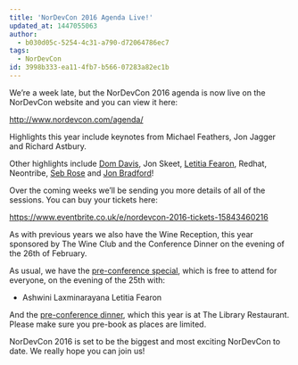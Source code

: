 ```yaml
---
title: 'NorDevCon 2016 Agenda Live!'
updated_at: 1447055063
author:
  - b030d05c-5254-4c31-a790-d72064786ec7
tags:
  - NorDevCon
id: 3998b333-ea11-4fb7-b566-07283a82ec1b
---
```

We’re a week late, but the NorDevCon 2016 agenda is now live on the NorDevCon website and you can view it here:

<http://www.nordevcon.com/agenda/>

Highlights this year include keynotes from Michael Feathers, Jon Jagger and Richard Astbury.

Other highlights include [Dom Davis](http://www.nordevcon.com/sessions/#domdavis), Jon Skeet, [Letitia Fearon](http://www.nordevcon.com/sessions/#letitiafearon), Redhat, Neontribe, [Seb Rose](http://www.nordevcon.com/sessions/#sebrose) and [Jon Bradford](http://www.nordevcon.com/sessions/#jonbradford)!

Over the coming weeks we’ll be sending you more details of all of the sessions. You can buy your tickets here:

<https://www.eventbrite.co.uk/e/nordevcon-2016-tickets-15843460216>

As with previous years we also have the Wine Reception, this year sponsored by The Wine Club and the Conference Dinner on the evening of the 26th of February.

As usual, we have the [pre-conference special](http://www.meetup.com/Norfolk-Developers-NorDev/events/225604888/), which is free to attend for everyone, on the evening of the 25th with:

- Ashwini Laxminarayana Letitia Fearon

And the [pre-conference dinner](http://www.meetup.com/Norfolk-Developers-NorDev/events/226204343/), which this year is at The Library Restaurant. Please make sure you pre-book as places are limited.

NorDevCon 2016 is set to be the biggest and most exciting NorDevCon to date. We really hope you can join us!
